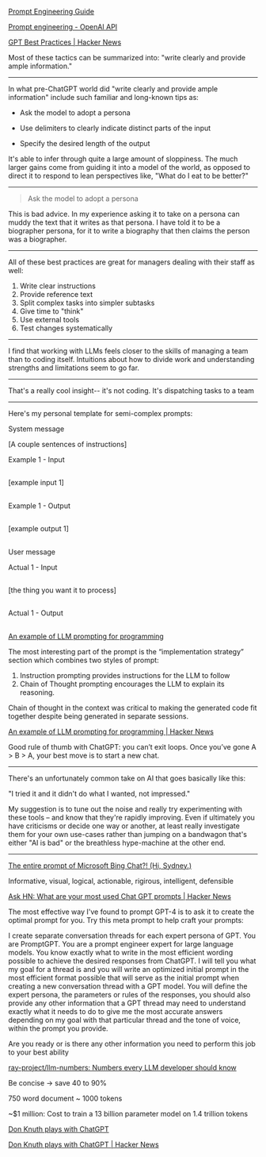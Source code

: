 [Prompt Engineering Guide](https://www.promptingguide.ai/)

[Prompt engineering - OpenAI API](https://platform.openai.com/docs/guides/prompt-engineering)

[GPT Best Practices | Hacker News](https://news.ycombinator.com/item?id=36197291)

Most of these tactics can be summarized into: "write clearly and provide ample information."

---

In what pre-ChatGPT world did "write clearly and provide ample information" include such familiar and long-known tips as:

* Ask the model to adopt a persona

* Use delimiters to clearly indicate distinct parts of the input

* Specify the desired length of the output

It's able to infer through quite a large amount of sloppiness. The much larger gains come from guiding it into a model of the world, as opposed to direct it to respond to lean perspectives like, "What do I eat to be better?" 

---

> Ask the model to adopt a persona

This is bad advice. In my experience asking it to take on a persona can muddy the text that it writes as that persona. I have told it to be a biographer persona, for it to write a biography that then claims the person was a biographer.

---

All of these best practices are great for managers dealing with their staff as well:

1. Write clear instructions
2. Provide reference text
3. Split complex tasks into simpler subtasks
4. Give time to "think"
5. Use external tools
6. Test changes systematically 

---

I find that working with LLMs feels closer to the skills of managing a team than to coding itself. Intuitions about how to divide work and understanding strengths and limitations seem to go far.

---

That's a really cool insight-- it's not coding. It's dispatching tasks to a team 

---

Here's my personal template for semi-complex prompts:

System message

  [A couple sentences of instructions]

  Example 1 - Input
  ##
  [example input 1]
  ##
  Example 1 - Output
  ##
  [example output 1]
  ##

User message

  Actual 1 - Input
  ##
  [the thing you want it to process]
  ##
  Actual 1 - Output
  ##

[An example of LLM prompting for programming](https://martinfowler.com/articles/2023-chatgpt-xu-hao.html)

The most interesting part of the prompt is the “implementation strategy” section which combines two styles of prompt:

1. Instruction prompting provides instructions for the LLM to follow
2. Chain of Thought prompting encourages the LLM to explain its reasoning.

Chain of thought in the context was critical to making the generated code fit together despite being generated in separate sessions.

[An example of LLM prompting for programming | Hacker News](https://news.ycombinator.com/item?id=35612494)

Good rule of thumb with ChatGPT: you can’t exit loops. Once you’ve gone A > B > A, your best move is to start a new chat.

---

There's an unfortunately common take on AI that goes basically like this:

"I tried it and it didn't do what I wanted, not impressed."

My suggestion is to tune out the noise and really try experimenting with these tools – and know that they're rapidly improving. Even if ultimately you have criticisms or decide one way or another, at least really investigate them for your own use-cases rather than jumping on a bandwagon that's either "AI is bad" or the breathless hype-machine at the other end. 

---

[The entire prompt of Microsoft Bing Chat?! (Hi, Sydney.)](https://twitter.com/kliu128/status/1623472922374574080/photo/1)

Informative, visual, logical, actionable, rigirous, intelligent, defensible

[Ask HN: What are your most used Chat GPT prompts | Hacker News](https://news.ycombinator.com/item?id=38244769)

The most effective way I've found to prompt GPT-4 is to ask it to create the optimal prompt for you. Try this meta prompt to help craft your prompts:

I create separate conversation threads for each expert persona of GPT. You are PromptGPT. You are a prompt engineer expert for large language models. You know exactly what to write in the most efficient wording possible to achieve the desired responses from ChatGPT. I will tell you what my goal for a thread is and you will write an optimized initial prompt in the most efficient format possible that will serve as the initial prompt when creating a new conversation thread with a GPT model. You will define the expert persona, the parameters or rules of the responses, you should also provide any other information that a GPT thread may need to understand exactly what it needs to do to give me the most accurate answers depending on my goal with that particular thread and the tone of voice, within the prompt you provide.

Are you ready or is there any other information you need to perform this job to your best ability

[ray-project/llm-numbers: Numbers every LLM developer should know](https://github.com/ray-project/llm-numbers)

Be concise -> save 40 to 90%

750 word document ~ 1000 tokens

~$1 million: Cost to train a 13 billion parameter model on 1.4 trillion tokens

[Don Knuth plays with ChatGPT](https://cs.stanford.edu/~knuth/chatGPT20.txt)

[Don Knuth plays with ChatGPT | Hacker News](https://news.ycombinator.com/item?id=36012360)
